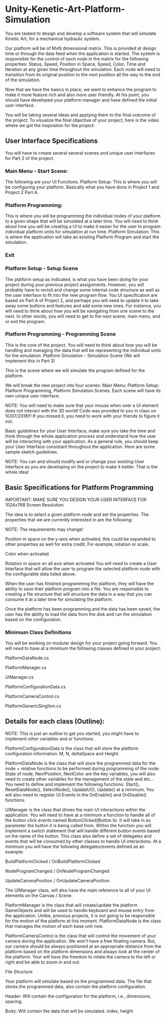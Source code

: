 # Unity-Kenetic-Art-Platform-Simulation

You are tasked to design and develop a software system that will simulate Kinetic Art, for a mechanical hydraulic system.

Our platform will be of MxN dimensional matrix. This is provided at design time or through the data feed when the application is started. The system is responsible for the control of each node in the matrix for the following properties: Status, Speed, Position in Space, Speed, Color, Time and Iteration at any given time throughout the simulation. Each node will need to transition from its original position to the next position all the way to the end of the simulation.

Now that we have the basics in place, we want to enhance the program to make it more feature rich and also more user friendly. At his point, you should have developed your platform manager and have defined the initial user interface. 

You will be taking several ideas and applying them to the final outcome of the project. To visualize the final objective of your project, here is the video where we got the inspiration for the project:

## User Interface Specifications

You will have to create several several scenes and unique user interfaces for Part 2 of the project.

### Main Menu - Start Scene: 

The following are your UI Functions. 
Platform Setup: This is where you will be configuring your platform. Basically what you have done in Project 1 and Project 2 Part A. 

### Platform Programming: 

This is where you will be programming the individual nodes of your platform to a given shape that will be simulated at a later time. You will need to think about how you will be creating a UI to make it easier for the user to program individual platform units for simulation at run time.
Platform Simulation: This is where the application will take an existing Platform Program and start the simulation.

### Exit

### Platform Setup - Setup Scene

The platform setup as indicated, is what you have been doing for your project during your previous project assignments. However, you will probably have to revisit and change some internal code structure as well as the user interface to fit into the new program flow. You UI specification are based on Part A of Project 2, and perhaps you will need to update it to take away some buttons and features and add some new ones. For instance, you will need to think about how you will be navigating from one scene to the next. In other words, you will need to get to the next scene, main menu, and or exit the program.

### Platform Programming - Programming Scene

This is the core of the project. You will need to think about how you will be handling and managing the data that will be representing the individual units for the simulation.
Platform Simulation - Simulation Scene (We will implement this in Part 3)

This is the scene where we will simulate the program defined for the platform.

We will break the new project into four scenes: Main Menu; Platform Setup; Platform Programming, Platform Simulation Scenes. Each scene will have its own unique user interface.


NOTE: You will need to make sure that your mouse when over a UI element does not interact with the 3D world! Code was provided to you in class on 10/07/2018!!! If you missed it, you need to work with your friends to figure it out.

Basic guidelines for your User Interface, make sure you take the time and think through the whole application process and understand how the user will be interacting with your application. As a general rule, you should keep your User Interface consistant throughout the application. Here are some sample sketch guidelines.

NOTE: You can and should modify and or change your existing User Interface as you are developing on the project to make it better. That is the whole idea!
 

## Basic Specifications for Platform Programming

IMPORTANT: MAKE SURE YOU DESIGN YOUR USER INTERFACE FOR 1024x768 Screen Resolution.

The idea is to select a given platform node and set the properties. The properties that we are currently interested in are the following:

NOTE: The requirements may change!

Position in space on the y-axis when activated, this could be expanded to other properties as well for extra credit. For example, rotation or scale.

Color when activated

Rotation in space on all axis when activated
You will need to create a User Interface that will allow the user to program the selected platform node with the configurable data listed above.

When the user has finished programming the platform, they will have the ability to save their platform program into a file. You are responsible to creating a file structure that will structure the data in a way that you can consume it at a later time for simulating the platform.

Once the platform has been programming and the data has been saved, the user has the ability to load the data from the disk and run the simulation based on the configuration.

### Minimum Class Definitions

You will be working on modular design for your project going forward. You will need to have at a minimum the following classes defined in your project:

PlatformDataNode.cs

PlatformManager.cs

UIManager.cs

PlatformConfigurationData.cs

PlatformCameraControl.cs 

PlatformGenericSinglton.cs 

## Details for each class (Outline):

NOTE: This is just an outline to get you started, you might have to implement other variables and or functions.

PlatformConfigurationData is the class that will store the platform configuration information: M, N, deltaSpace and Height.

PlatformDataNode is the class that will store the programmed data for the node + relative functions to be performed during programming of the node: State of node, NextPosition, NextColor are the key variables, you will also need to create other variables for the management of the state and etc... You need to define and implement the following functions: Start(), ResetDataNode(), SelectNode(), UpdateUI(), Update() at a minimum. You will also need to register UI Events in the OnEnable() and OnDisable() functions.

UIManager is the class that drives the main UI interactions within the application. You will need to have at a minimum a function to handle all of the button click events named ButtonClicked(Button b). It will take in as parameter the button it is being called from. Within the function you will implement a switch statement that will handle different button events based on the name of the button. This class also define a set of delegates and events that will be consumed by other classes to handle UI interactions. At a minimum you will have the following delegates/events defined as an example:

BuildPlatformClicked / OnBuildPlatformClicked

NodeProgramChanged / OnNodeProgramChanged

UpdateCameraPosition / OnUpdateCameraPosition

The UIManager class, will also have the main reference to all of your UI elements on the Canvas / Scene.

PlatformManager is the class that will create/update the platform GameObjects and will be used to handle keyboard and mouse entry from the application. Unlike, previous projects, it is not going to be responsible for the motion of the platform at this moment. PlatformDataNode is the class that manages the motion of each base unit now. 

PlatformCameraControl is the class that will control the movement of your camera during the application. We won't have a free floating camera. But, our camera should be always positioned at an appropriate distance from the platform based on the platform dimensions and always look at the center of the platform. Your will have the freedom to rotate the camera to the left or right and be able to zoom in and out.

File Structure

Your platform will simulate based on the programmed data. The file that stores the programmed data, also contain the platform configuration.

Header: Will contain the configuration for the platform, i.e., dimensions, spacing.

Body: Will contain the data that will be simulated. index, height